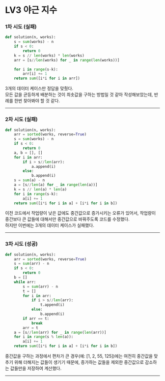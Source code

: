 # LV3 야근 지수

### 1차 시도 (실패)
```py
def solution(n, works):
    s = sum(works) - n
    if s < 0:
        return 0
    k = s // len(works) * len(works)
    arr = [s//len(works) for _ in range(len(works))]
    
    for i in range(s-k):
        arr[i] += 1
    return sum([i*i for i in arr])
```
3개의 데이터 케이스만 정답을 맞췄다.  
모든 값을 균등하게 배분하는 것이 최솟값을 구하는 방법일 것 같아 작성해보았는데, 반례를 한번 찾아봐야 할 것 같다.

*****

### 2차 시도 (실패)
```py
def solution(n, works):
    arr = sorted(works, reverse=True)
    s = sum(works) - n
    if s < 0:
        return 0
    a, b = [], []
    for i in arr:
        if i > s//len(arr):
            a.append(i)
        else:
            b.append(i)
    s = sum(a) - n
    a = [s//len(a) for _ in range(len(a))]
    k = s // len(a) * len(a)
    for i in range(s-k):
        a[i] += 1    
    return sum([i*i for i in a] + [i*i for i in b])
```
이전 코드에서 작업량이 낮은 값에도 중간값으로 증가시키는 오류가 있어서, 작업량이 중간보다 큰 값들에 대해서만 중간값으로 바꿔주도록 코드를 수정했다.  
하지만 이번에는 3개의 데이터 케이스가 실패했다.

*****

### 3차 시도 (성공)
```py
def solution(n, works):
    arr = sorted(works, reverse=True)
    s = sum(arr) - n
    if s < 0:
        return 0
    b = []
    while arr:
        s = sum(arr) - n
        t = []
        for i in arr:
            if i > s//len(arr):
                t.append(i)
            else:
                b.append(i)
        if arr == t:
            break
        arr = t
    a = [s//len(arr) for _ in range(len(arr))]
    for i in range(s % len(a)):
        a[i] += 1  
    return sum([i*i for i in a] + [i*i for i in b])
```
중간값을 구하는 과정에서 편차가 큰 경우(예: [1, 2, 55, 125])에는 여전히 중간값을 맞추기 위해 더해지는 값들이 생기기 때문에, 증가하는 값들을 제외한 중간값으로 감소하는 값들만을 저장하여 계산했다.

*****